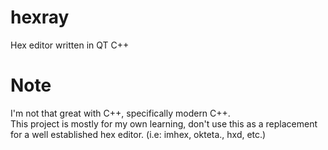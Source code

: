 # hexray
Hex editor written in QT C++
# Note
I'm not that great with C++, specifically modern C++.  
This project is mostly for my own learning, don't use this as a replacement for a well established hex editor. (i.e: imhex, okteta., hxd, etc.)  

